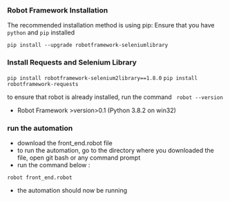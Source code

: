 ###  Robot Framework Installation 

The recommended installation method is using pip: Ensure that you have `python` and `pip` installed

```pip install --upgrade robotframework-seleniumlibrary```


### Install Requests and Selenium Library 

```pip install robotframework-selenium2library==1.8.0```
```pip install robotframework-requests```

to ensure that robot is already installed, run the command 
``` robot --version```
- Robot Framework >version>0.1 (Python 3.8.2 on win32)


### run the automation

- download the front_end.robot file
- to run the automation, go to the directory where you downloaded the file, open git bash or any command prompt 
- run the command below : 

`robot front_end.robot`

- the automation should now be running 